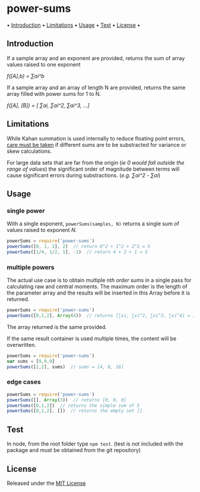 <!-- markdownlint-disable MD004 MD007 MD010 MD041 MD022 MD024 MD032 -->
# power-sums

• [Introduction](#Introduction) • [Limitations](#Limitations) • [Usage](#Usage)  • [Test](#test) • [License](#License) •

## Introduction

If a sample array and an exponent are provided, returns the sum of array values raised to one exponent

*f([A],b) = ∑ai^b*

If a sample array and an array of length N are provided, returns the same array filled with power sums for 1 to N.

*f([A], [B]) = [ ∑ai, ∑ai^2, ∑ai^3, ...]*

## Limitations

While Kahan summation is used internally to reduce floating point errors,
[care must be taken](https://en.wikipedia.org/wiki/Algorithms_for_calculating_variance)
if different sums are to be substracted for variance or skew calculations.

For large data sets that are far from the origin (*ie 0 would fall outside the range of values*) the significant order of magnitude between terms will cause significant errors during substractions. (*e.g. ∑ai^2 - ∑ai*)

## Usage

### single power

With a single exponent, `powerSums(samples, N)` returns a single sum of values raised to exponent *N*.

```javascript
powerSums = require('power-sums')
powerSums([0, 1, 2], 2)  // return 0^2 + 1^2 + 2^2 = 5
powerSums([1/4, 1/2, 1], -1)  // return 4 + 2 + 1 = 5
```

### multiple powers

The actual use case is to obtain multiple *nth order* sums in a single pass for calculating raw and central moments.
The maximum order is the length of the parameter array and the results will be inserted in this Array before it is returned.

```javascript
powerSums = require('power-sums')
powerSums([0,1,2], Array(4))  // returns [∑xi, ∑xi^2, ∑xi^3, ∑xi^4] = [3, 5, 9, 17]
```

The array returned is the same provided.

If the same result container is used multiple times, the content will be overwritten.

```javascript
powerSums = require('power-sums')
var sums = [9,9,9]
powerSums([2,2], sums)  // sums = [4, 8, 16]
```

### edge cases

```javascript
powerSums = require('power-sums')
powerSums([], Array(3))  // returns [0, 0, 0]
powerSums([0,1,2])  // returns the simple sum of 5
powerSums([0,1,2], [])  // returns the empty set []
```

## Test

In node, from the root folder type `npm test`.
(test is not included with the package and must be obtained from the git repository)

## License

Released under the [MIT License](http://www.opensource.org/licenses/MIT)
